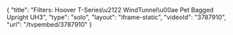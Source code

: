 {
    "title": "Filters: Hoover T-Series\u2122 WindTunnel\u00ae Pet Bagged Upright UH3",
    "type": "solo",
    "layout": "iframe-static",
    "videoId": "3787910",
    "url": "\/tvpembed\/3787910"
}